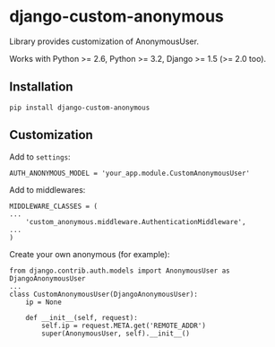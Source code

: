 # django-custom-anonymous

Library provides customization of AnonymousUser.

Works with Python >= 2.6, Python >= 3.2, Django >= 1.5 (>= 2.0 too).

## Installation

    pip install django-custom-anonymous

## Customization

Add to `settings`:

    AUTH_ANONYMOUS_MODEL = 'your_app.module.CustomAnonymousUser'

Add to middlewares:

    MIDDLEWARE_CLASSES = (
    ...
        'custom_anonymous.middleware.AuthenticationMiddleware',
    ...
    )

Create your own anonymous (for example):

    from django.contrib.auth.models import AnonymousUser as DjangoAnonymousUser
    ...
    class CustomAnonymousUser(DjangoAnonymousUser):
        ip = None

        def __init__(self, request):
            self.ip = request.META.get('REMOTE_ADDR')
            super(AnonymousUser, self).__init__()
